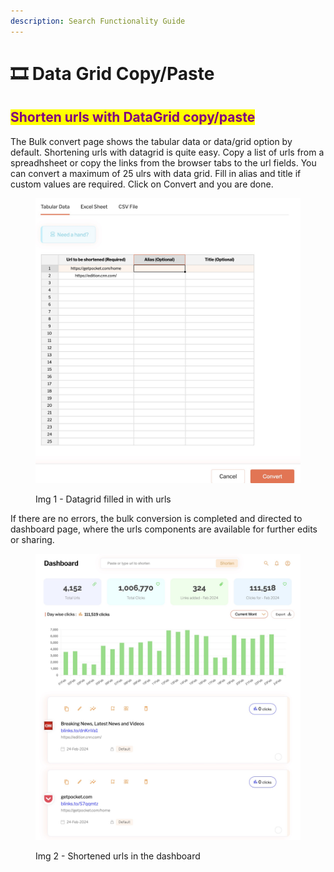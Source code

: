 ```yaml
---
description: Search Functionality Guide
---
```


# 🎞️ Data Grid Copy/Paste

## <mark style="color:purple;">Shorten urls with DataGrid copy/paste</mark>

The Bulk convert page shows the tabular data or data/grid option by default. Shortening urls with datagrid is quite easy. Copy a list of urls from a spreadhsheet or copy the links from the browser tabs to the url fields. You can convert a maximum of 25 ulrs with data grid.  Fill in alias and title if custom values are required. Click on Convert and you are done.

<figure><img src="../.gitbook/assets/datagrid - filled in .jpg" alt=""><figcaption><p>Img 1 - Datagrid filled in with urls</p></figcaption></figure>

If there are no errors, the bulk conversion is completed and directed to dashboard page, where the urls components are available for further edits or sharing.

<figure><img src="../.gitbook/assets/converted - urls (2).jpg" alt=""><figcaption><p>Img 2 - Shortened urls in the dashboard</p></figcaption></figure>



